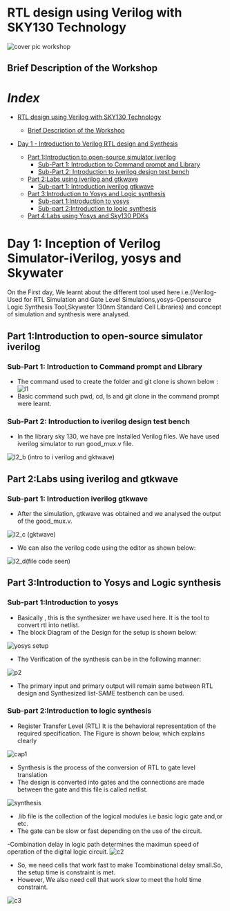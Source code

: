# RTL design using Verilog with SKY130 Technology


![cover pic workshop](https://user-images.githubusercontent.com/92054999/165689301-956d3570-449c-4e84-adf4-aeab16164152.PNG)

## Brief Description of the Workshop
# *Index*
- [RTL design using Verilog with SKY130 Technology](https://github.com/ayushkashyap12/-sky130RTLDesignAndSynthesisWorkshop/edit/main/README.md#RTL-design-using-Verilog-with-SKY130Technology)
    - [Brief Description of the Workshop](https://github.com/ayushkashyap12/-sky130RTLDesignAndSynthesisWorkshop/edit/main/README.md#Brief-Description-of-the-Workshop)

 - [Day 1 - Introduction to Verilog RTL design and Synthesis](https://github.com/ayushkashyap12/-sky130RTLDesignAndSynthesisWorkshop/edit/main/README.md#Day1-Introduction-to-Verilog-RTL-design-and-Synthesis)
              
    - [Part 1:Introduction to open-source simulator iverilog](https://github.com/ayushkashyap12/-sky130RTLDesignAndSynthesisWorkshop/edit/main/README.md#part-1-Introduction-to-open-source-simulator-iverilog)
      - [Sub-Part 1: Introduction to Command prompt and Library](https://github.com/ayushkashyap12/-sky130RTLDesignAndSynthesisWorkshop/edit/main/README.md#Sub-Part-1-Introduction-to-Command-prompt-and-Library) 
      - [Sub-Part 2: Introduction to iverilog design test bench](https://github.com/ayushkashyap12/-sky130RTLDesignAndSynthesisWorkshop/edit/main/README.md#Sub-Part-2-Introduction-to-iverilog-design-test-bench) 
    - [Part 2:Labs using iverilog and gtkwave](https://github.com/ayushkashyap12/-sky130RTLDesignAndSynthesisWorkshop/edit/main/README.md#Part-2:Labs-using-iverilog-and-gtkwave)
      - [Sub-part 1: Introduction iverilog gtkwave](https://github.com/ayushkashyap12/-sky130RTLDesignAndSynthesisWorkshop/edit/main/README.md#Sub-part-1-Introduction-iverilog-gtkwave)
    - [Part 3:Introduction to Yosys and Logic synthesis](https://github.com/ayushkashyap12/-sky130RTLDesignAndSynthesisWorkshop/edit/main/README.md#Part-3:Introduction-to-Yosys-and-Logic-synthesis)
      - [Sub-part 1:Introduction to yosys](https://github.com/ayushkashyap12/-sky130RTLDesignAndSynthesisWorkshop/edit/main/README.md#Sub-part-1-Introduction-to-yosys)
      - [Sub-part 2:Introduction to logic synthesis](https://github.com/ayushkashyap12/-sky130RTLDesignAndSynthesisWorkshop/edit/main/README.md#Sub-part-2-Introduction-to-logic-synthesis)
    - [Part 4:Labs using Yosys and Sky130 PDKs](https://github.com/ayushkashyap12/-sky130RTLDesignAndSynthesisWorkshop/edit/main/README.md#Part-4:Labs-using-Yosys-and-Sky130-PDKs)




# Day 1: Inception of Verilog Simulator-iVerilog, yosys and Skywater

On the First day, We learnt about the different tool used here  i.e.(iVerilog-Used for RTL Simulation and Gate Level Simulations,yosys-Opensource Logic Synthesis Tool,Skywater 130nm Standard Cell Libraries) and concept of simulation and synthesis were analysed.

## Part 1:Introduction to open-source simulator iverilog
### Sub-Part 1: Introduction to Command prompt and Library
  - The command used to create the folder and git clone is shown below :
  ![l1](https://user-images.githubusercontent.com/92054999/165711632-1569ef7e-51db-4e42-87df-f62820d9eef4.PNG)
  - Basic command such pwd, cd, ls and git clone in the command prompt were learnt.
### Sub-Part 2: Introduction to iverilog design test bench
  - In the library sky 130, we have pre Installed Verilog files. We have used iverilog simulator to run good_mux.v file.
  

![l2_b (intro to i verilog and gktwave)](https://user-images.githubusercontent.com/92054999/165744826-73e3c845-44ab-42ca-b5bf-b67d5cdc63e4.PNG)

## Part 2:Labs using iverilog and gtkwave
 ### Sub-part 1: Introduction iverilog gtkwave
 - After the simulation, gtkwave was obtained and we analysed the output of the good_mux.v.
  
 ![l2_c (gktwave)](https://user-images.githubusercontent.com/92054999/165745314-dfa75527-50c1-48cd-9a17-2c30eee580cf.PNG)
 - We can also the verilog code using the editor as shown below:
    
   
![l2_d(file code seen)](https://user-images.githubusercontent.com/92054999/165745846-90de0c84-6f04-4948-9596-4af9dc092c78.PNG)

## Part 3:Introduction to Yosys and Logic synthesis
 ### Sub-part 1:Introduction to yosys
  - Basically , this is the synthesizer we have used here. It is the tool to convert rtl into netlist.
  - The block Diagram of the Design for the setup  is shown below:

   
  
![yosys setup](https://user-images.githubusercontent.com/92054999/165747782-a0b5eaa3-8067-4c08-9e58-6ef8cd7c814c.PNG)
   - The Verification of the synthesis can be in the following manner:
    

![p2](https://user-images.githubusercontent.com/92054999/165748256-b0711e6b-6fc1-454b-abbd-01c362201558.PNG)


  - The primary input and primary output will remain same between RTL design and Synthesized list-SAME testbench can be used.
  ### Sub-part 2:Introduction to logic synthesis
  
  - Register Transfer Level (RTL) It is the behavioral representation of the required specification. The Figure is shown below, which explains clearly
  

![cap1](https://user-images.githubusercontent.com/92054999/165750996-1a61f10b-457f-4a40-a39c-29d985cc453c.PNG)
 
  - Synthesis is the process of the conversion of RTL to gate level translation
  - The design is converted into gates and the connections are made between the gate and this file is called netlist.
       
![synthesis](https://user-images.githubusercontent.com/92054999/165752623-77f6e455-e25c-44bc-a59a-a08248ef4ec2.PNG)
 
  - .lib file is the collection of the logical modules i.e basic logic gate and,or etc.
  - The gate can be slow or fast depending on the use of the circuit.
    
  -Combination delay in logic path determines the maximun speed of operation of the digital logic circuit.
    ![c2](https://user-images.githubusercontent.com/92054999/165753937-7f5dc88a-719a-41aa-8ebb-1d74ce875373.PNG)
    
   - So, we need cells that work fast to make Tcombinational delay small.So, the setup time is constraint is met.
   - However, We also need cell that work slow to meet the hold time constraint.
   

![c3](https://user-images.githubusercontent.com/92054999/165756668-5618b6ee-0cb2-4101-a7b8-4e139f42bbb0.PNG)

